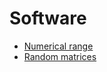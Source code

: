 # Software

-   [Numerical range](/software/numerical-range)
-   [Random matrices](/software/random-matrices)
